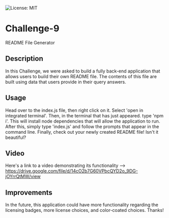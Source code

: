![License: MIT](https://img.shields.io/badge/License-MIT-yellow.svg)


# Challenge-9
README File Generator

## Description
In this Challenge, we were asked to build a fully back-end application that allows users to build their own README file. The contents of this file are built using data that users provide in their query answers.

## Usage
Head over to the index.js file, then right click on it. Select 'open in integrated terminal'. Then, in the terminal that has just appeared. type 'npm i'. This will install node dependencies that will allow the application to run. After this, simply type 'index.js' and follow the prompts that appear in the command line. Finally, check out your newly created README file! Isn't it beautiful?

## Video
Here's a link to a video demonstrating its functionality --> https://drive.google.com/file/d/14cO2b7G60VPbcQYD2o_9DG-jOYrrQtMW/view

## Improvements
In the future, this application could have more functionality regarding the licensing badges, more license choices, and color-coated choices. Thanks!
